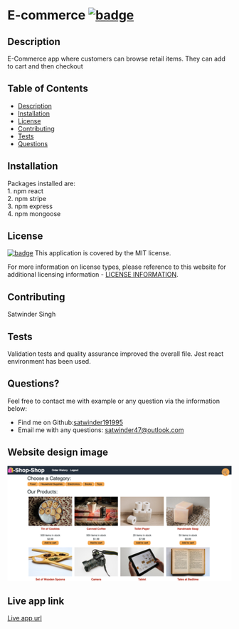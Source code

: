  # E-commerce [![badge](https://img.shields.io/badge/license-MIT-brightgreen)](./LICENSE)

  ## Description

  E-Commerce app where customers can browse retail items. They can add to cart and then checkout

  ## Table of Contents
  - [Description](#description)
  - [Installation](#installation)
  - [License](#license)
  - [Contributing](#contributing)
  - [Tests](#tests)
  - [Questions](#questions)

  ## Installation

  Packages installed are:<br>  1. npm react <br> 2. npm stripe <br>3. npm express <br> 4. npm mongoose<br>

  ## License

  [![badge](https://img.shields.io/badge/license-MIT-brightgreen)](./LICENSE)
This application is covered by the MIT license.

For more information on license types, please reference to this website for additional licensing information - [LICENSE INFORMATION](https://opensource.org/licenses).

  ## Contributing

  Satwinder Singh
  
  ## Tests

  Validation tests and quality assurance improved the overall file. Jest react environment has been used.

  ## Questions?

  Feel free to contact me with example or any question via the information below:
 * Find me on Github:[satwinder191995](https://github.com/satwinder191995)
 * Email me with any questions: [satwinder47@outlook.com](mailto:satwinder47@outlook.com)

  ## Website design image
  ![This is website image](./client/images/retail.png)

  ## Live app link
  [Live app url]( https://satwinder191995.github.io/react-portfolio/)
